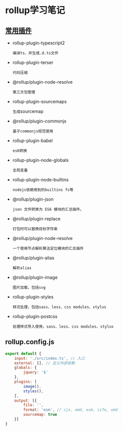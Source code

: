 # rollup学习笔记

## [常用插件](https://github.com/rollup/awesome)

- rollup-plugin-typescript2

  `编译ts、并生成.d.ts文件`

- rollup-plugin-terser

  `代码压缩`

- @rollup/plugin-node-resolve

  `第三方包管理`

- rollup-plugin-sourcemaps

  `生成`sourcemap

- @rollup/plugin-commonjs

  `基于commonjs规范使用`

- rollup-plugin-babel

  `es6转换`

- rollup-plugin-node-globals

  `全局变量`

- rollup-plugin-node-builtins

  `nodejs依赖用到的builtins fs等`

- @rollup/plugin-json

  `json 文件转换为 ES6 模块的汇总插件。`

- @rollup/plugin-replace

  `打包时可以替换目标字符串`

- @rollup/plugin-node-resolve

  `一个使用节点解析算法定位模块的汇总插件`

- @rollup/plugin-alias

  `解析alias`

- @rollup/plugin-image

  `图片加载，包括svg`

- rollup-plugin-styles

  `样式处理，包括sass、less、css modules、stylus`

- rollup-plugin-postcss

  `处理样式导入使用，sass、less、css modules、stylus`

## rollup.config.js

```js
export default {
    input: './src/index.ts', // 入口
    external: [], // 定义外部依赖
    globals: {
    	jquery: '$'
  	},
    plugins: [
        image(),
        styles(),
    ],
    output: [{
        file: '',
        format: 'esm', // cjs, amd, esm, iife, umd
        sourcemap: true
    }]
}
```



